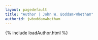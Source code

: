```yaml
---
layout: pagedefault
title: "Author | John W. Boddam-Whetham"
authorid: jwboddamwhetham
---
```

{% include loadAuthor.html %}